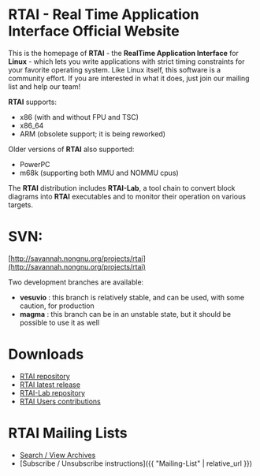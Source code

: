 ---
---

# RTAI - Real Time Application Interface Official Website 


This is the homepage of **RTAI** - the **RealTime Application Interface** for **Linux** - which lets you write applications with strict timing constraints for your favorite operating system. Like Linux itself, this software is a community effort. If you are interested in what it does, just join our mailing list and help our team!

**RTAI** supports:

- x86 (with and without FPU and TSC)
- x86_64
- ARM (obsolete support; it is being reworked)

 
Older versions of **RTAI** also supported:

- PowerPC
- m68k (supporting both MMU and NOMMU cpus)

The **RTAI** distribution includes **RTAI-Lab**, a tool chain to convert block diagrams into **RTAI** 
executables and to monitor their operation on various targets.

# SVN:
[http://savannah.nongnu.org/projects/rtai](http://savannah.nongnu.org/projects/rtai)

Two development branches are available:
  - **vesuvio** : this branch is relatively stable, and can be used, with some caution, for production
  - **magma** : this branch can be in an unstable state, but it should be possible to use it as well

# Downloads
- [RTAI repository](https://github.com/mmorandi/RTAI/blob/main/userfiles/downloads/RTAI)
- [RTAI latest release](https://github.com/mmorandi/RTAI/raw/main/userfiles/downloads/RTAI/rtai-5.3.tar.bz2)
- [RTAI-Lab repository](https://github.com/mmorandi/RTAI/blob/main/userfiles/downloads/RTAILAB)
- [RTAI Users contributions](https://github.com/mmorandi/RTAI/blob/main/userfiles/downloads/RTAICONTRIB)

# RTAI Mailing Lists
- [Search / View Archives](https://mail.rtai.org/pipermail/rtai/?&MMN_position=21:21)
- [Subscribe / Unsubscribe instructions]({{ "Mailing-List" | relative_url }})
